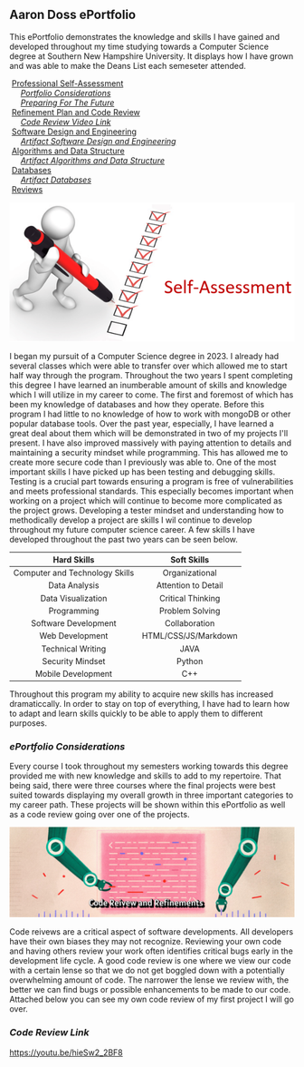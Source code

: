 ## Aaron Doss ePortfolio

This ePortfolio demonstrates the knowledge and skills I have gained and developed throughout my time studying towards a Computer Science degree at Southern New Hampshire University. It displays how I have grown and was able to make the Deans List each semeseter attended. 

&nbsp;[Professional Self-Assessment](#self-assessment "Professional Self-Assessment")<br/>
&nbsp;&nbsp;&nbsp;&nbsp;&nbsp;[_Portfolio Considerations_](#portfolio-considerations "Portfolio Considerations")<br/>
&nbsp;&nbsp;&nbsp;&nbsp;&nbsp;[_Preparing For The Future_](#preparing-for-the-future "Preparing for the Future")<br/>
&nbsp;[Refinement Plan and Code Review](#codereview "Refinement Plan and Code Review")<br/>
&nbsp;&nbsp;&nbsp;&nbsp;&nbsp;[_Code Review Video Link_](#code-reviews-video-link "Artifacts Code Review Videos Link")<br/>
&nbsp;[Software Design and Engineering](#softwaredesign "Software Design and Engineering")<br/>
&nbsp;&nbsp;&nbsp;&nbsp;&nbsp;[_Artifact Software Design and Engineering_](#artifact-software-design-and-engineering "Artifact Software Design and Engineering")<br/>
&nbsp;[Algorithms and Data Structure](#algorithms "Algorithms and Data Structure")<br/>
&nbsp;&nbsp;&nbsp;&nbsp;&nbsp;[_Artifact Algorithms and Data Structure_](#artifact-algorithms-and-data-structures "Artifact Algorithms and Data Structure")<br/>
&nbsp;[Databases](#databases "Databases")<br/>
&nbsp;&nbsp;&nbsp;&nbsp;&nbsp;[_Artifact Databases_](#artifact-databases "Artifact Databases")<br/>
&nbsp;[Reviews](#reviews "ePortfolio Reviews")

<img id="selfAssessment" src="Assets/img/selfassessment.png" alt="Professional Self-Assessment" title="Professional Self-Assessment" />

I began my pursuit of a Computer Science degree in 2023. I already had several classes which were able to transfer over which allowed me to start half way through the program. Throughout the two years I spent completing this degree I have learned an inumberable amount of skills and knowledge which I will utilize in my career to come. The first and foremost of which has been my knowledge of databases and how they operate. Before this program I had little to no knowledge of how to work with mongoDB or other popular database tools. Over the past year, especially, I have learned a great deal about them which will be demonstrated in two of my projects I'll present. I have also improved massively with paying attention to details and maintaining a security mindset while programming. This has allowed me to create more secure code than I previously was able to. One of the most important skills I have picked up has been testing and debugging skills. Testing is a crucial part towards ensuring a program is free of vulnerabilities and meets professional standards. This especially becomes important when working on a project which will continue to become more complicated as the project grows. Developing a tester mindset and understanding how to methodically develop a project are skills I wil continue to develop throughout my future computer science career. A few skills I have developed throughout the past two years can be seen below.

| **Hard Skills** | **Soft Skills** |
|:-----------:|:-----------:|
| Computer and Technology Skills | Organizational |
| Data Analysis | Attention to Detail |
| Data Visualization | Critical Thinking |
| Programming | Problem Solving |
| Software Development | Collaboration |
| Web Development | HTML/CSS/JS/Markdown |
| Technical Writing| JAVA |
| Security Mindset | Python |
| Mobile Development | C++ |

Throughout this program my ability to acquire new skills has increased dramaticcally. In order to stay on top of everything, I have had to learn how to adapt and learn skills quickly to be able to apply them to different purposes.

### _ePortfolio Considerations_

Every course I took throughout my semesters working towards this degree provided me with new knowledge and skills to add to my repertoire. That being said, there were three courses where the final projects were best suited towards displaying my overall growth in three important categories to my career path. These projects will be shown within this ePortfolio as well as a code review going over one of the projects.

<img id="codereview" src="Assets/img/codereviewbanner.PNG" alt="Refinement Plan and Code Review" title="Refinement Plan and Code Review" />

Code reivews are a critical aspect of software developments. All developers have their own biases they may not recognize. Reviewing your own code and having others review your work often identifies critical bugs early in the development life cycle. A good code review is one where we view our code with a certain lense so that we do not get boggled down with a potentially overwhelming amount of code. The narrower the lense we review with, the better we can find bugs or possible enhancements to be made to our code. Attached below you can see my own code review of my first project I will go over. 

### _Code Review Link_

https://youtu.be/hieSw2_2BF8
